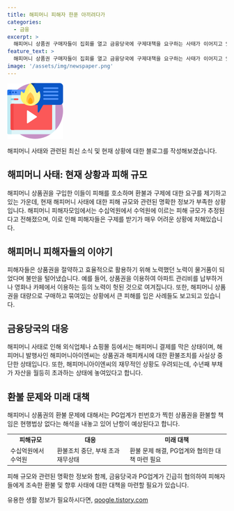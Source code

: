 ```yaml
---
title: 해피머니 피해자 한푼 아끼려다가
categories:
  - 금융
excerpt: >
  해피머니 상품권 구매자들이 집회를 열고 금융당국에 구제대책을 요구하는 사태가 이어지고 있다. 해피머니 사태가 티몬·위메프 사태와 별개로 다뤄질 것을 요구하며, 피해 규모는 수십억원으로 추정되고 있다. 해피머니 상품권을 이용하던 시민들은 이를 통한 할인 혜택을 놓고 큰 손실을 입게 되었으며, 금융당국에 재발 방지책을 요구하고 있다. 해피머니아이엔씨의 재무건전성 또한 문제가 제기되고 있어, 상황의 심각성이 고조되고 있다.
feature_text: >
  해피머니 상품권 구매자들이 집회를 열고 금융당국에 구제대책을 요구하는 사태가 이어지고 있다. 해피머니 사태가 티몬·위메프 사태와 별개로 다뤄질 것을 요구하며, 피해 규모는 수십억원으로 추정되고 있다. 해피머니 상품권을 이용하던 시민들은 이를 통한 할인 혜택을 놓고 큰 손실을 입게 되었으며, 금융당국에 재발 방지책을 요구하고 있다. 해피머니아이엔씨의 재무건전성 또한 문제가 제기되고 있어, 상황의 심각성이 고조되고 있다.
image: '/assets/img/newspaper.png'
---
```


<p><img src="/assets/img/news.png" alt="rentncar 속보" /></p>

<p>해피머니 사태와 관련된 최신 소식 및 현재 상황에 대한 블로그를 작성해보겠습니다.</p>

<h2 data-ke-size="size26">해피머니 사태: 현재 상황과 피해 규모</h2>

<p data-ke-size="size16">해피머니 상품권을 구입한 이들이 피해를 호소하며 환불과 구제에 대한 요구를 제기하고 있는 가운데, 현재 해피머니 사태에 대한 피해 규모와 관련된 명확한 정보가 부족한 상황입니다. 해피머니 피해자모임에서는 수십억원에서 수억원에 이르는 피해 규모가 추정된다고 전해졌으며, 이로 인해 피해자들은 구제를 받기가 매우 어려운 상황에 처해있습니다.</p>

<h2 data-ke-size="size26">해피머니 피해자들의 이야기</h2>

<p data-ke-size="size16">피해자들은 상품권을 절약하고 효율적으로 활용하기 위해 노력했던 노력이 물거품이 되었다며 불만을 털어냈습니다. 예를 들어, 상품권을 이용하여 아파트 관리비를 납부하거나 영화나 카페에서 이용하는 등의 노력이 헛된 것으로 여겨집니다. 또한, 해피머니 상품권을 대량으로 구매하고 묶여있는 상황에서 큰 피해를 입은 사례들도 보고되고 있습니다.</p>

<h2 data-ke-size="size26">금융당국의 대응</h2>

<p data-ke-size="size16">해피머니 사태로 인해 외식업체나 쇼핑몰 등에서는 해피머니 결제를 막은 상태이며, 해피머니 발행사인 해피머니아이엔씨는 상품권과 해피캐시에 대한 환불조치를 사실상 중단한 상태입니다. 또한, 해피머니아이엔씨의 재무적인 상황도 우려되는데, 수년째 부채가 자산을 월등히 초과하는 상태에 놓여있다고 합니다.</p>

<h2 data-ke-size="size26">환불 문제와 미래 대책</h2>

<p data-ke-size="size16">해피머니 상품권의 환불 문제에 대해서는 PG업계가 핀번호가 찍힌 상품권을 환불할 책임은 현행법상 없다는 해석을 내놓고 있어 난항이 예상된다고 합니다.</p>

<table>
    <tr>
        <td style="text-align: center; height: 17px;"><b>피해규모</b></td>
        <td style="text-align: center; height: 17px;"><b>대응</b></td>
        <td style="text-align: center; height: 17px;"><b>미래 대책</b></td>
    </tr>
    <tr>
        <td>수십억원에서 수억원</td>
        <td>환불조치 중단, 부채 초과 재무상태</td>
        <td>환불 문제 해결, PG업계와 협의한 대책 마련 필요</td>
    </tr>
</table>

<p data-ke-size="size16">피해 규모와 관련된 명확한 정보와 함께, 금융당국과 PG업계가 긴급히 협의하여 피해자들에게 조속한 환불 및 향후 사태에 대한 대책을 마련할 필요가 있습니다.</p>
유용한 생활 정보가 필요하시다면, <a href="https://qoogle.tistory.com" rel="dofollow">qoogle.tistory.com</a>


